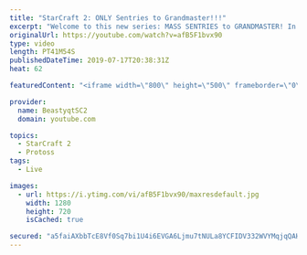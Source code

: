 ```yaml
---
title: "StarCraft 2: ONLY Sentries to Grandmaster!!!"
excerpt: "Welcome to this new series: MASS SENTRIES to GRANDMASTER! In this series, we will see how far I can get by playing ONLY Sentries on the ladder in ALL Protoss matchups!  Feel free to let me know if you have any suggestions for future videos. I hope you guys enjoy this one!  Check out my stream on Twitch"
originalUrl: https://youtube.com/watch?v=afB5F1bvx90
type: video
length: PT41M54S
publishedDateTime: 2019-07-17T20:38:31Z
heat: 62

featuredContent: "<iframe width=\"800\" height=\"500\" frameborder=\"0\" src=\"https://www.youtube.com/embed/afB5F1bvx90\" allow=\"accelerometer; autoplay; encrypted-media; gyroscope; picture-in-picture\" allowfullscreen></iframe>"

provider:
  name: BeastyqtSC2
  domain: youtube.com

topics:
  - StarCraft 2
  - Protoss
tags:
  - Live

images:
  - url: https://i.ytimg.com/vi/afB5F1bvx90/maxresdefault.jpg
    width: 1280
    height: 720
    isCached: true

secured: "a5faiAXbbTcE8Vf0Sq7bi1U4i6EVGA6Ljmu7tNULa8YCFIDV332WVYMqjqQAHdTrCMeSXceL+BvQ/ZAZoE/8gggg+OZcWI0MzSbVbWkL9BubwtHc4lrqmDR6x4tIhQgbumYmudzB7QVsqc/uzQYidMiwZGI1QcVFGhPfi4BEvFDoaPVBfTTSshiKnvD2qKtJltoXqjHiTPmBFYoQL58YlKJIvr5CiG0nzmfbCCQRe8JP6SWNChVDEN6u9Q7UZmvUukOtxxCdDSwSkNink4SeUfmp6loPaahT37raYQJcZJlNlRbr5e40yxxncrMiwnyuwDRI7muIASDAqyISRIeFa8iReZCFb+wIw5QRnNruUlPMOYDqTKi9nqz4Wj0k1owwsq7Pb7A8yqe4gNbmgcc81PHydAK/S9OM874kdVB37ys=;Co8eOQ5PuyNHysMBN7rbAQ=="
---
```


